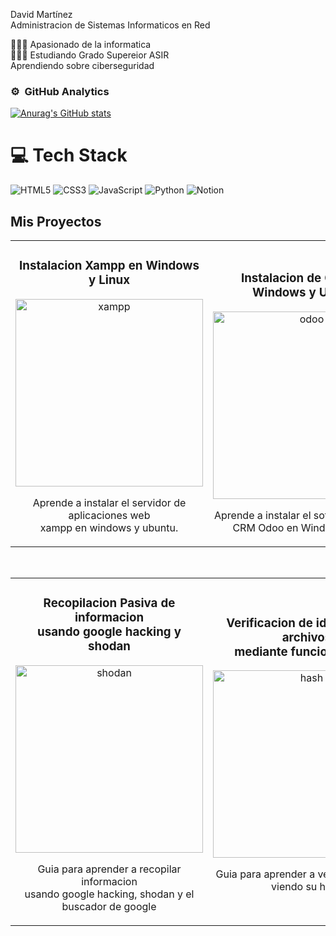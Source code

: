 David Martínez<br/> 
Administracion de Sistemas Informaticos en Red

👩🏻‍💻 Apasionado de la informatica<br/>
👩🏻‍🎓 Estudiando Grado Supereior ASIR<br/>
Aprendiendo sobre ciberseguridad<br/>

### ⚙️ &nbsp;GitHub Analytics
[![Anurag's GitHub stats](https://github-readme-stats.vercel.app/api?username=Davidmartinez22)](https://github.com/anuraghazra/github-readme-stats)<br/>

# 💻 Tech Stack
<!-- Badges from https://github.com/Ileriayo/markdown-badges -->
![HTML5](https://img.shields.io/badge/html5-%23E34F26.svg?style=for-the-badge&logo=html5&logoColor=white)
![CSS3](https://img.shields.io/badge/css3-%231572B6.svg?style=for-the-badge&logo=css3&logoColor=white)
![JavaScript](https://img.shields.io/badge/javascript-%23323330.svg?style=for-the-badge&logo=javascript&logoColor=%23F7DF1E)
![Python](https://img.shields.io/badge/python-3670A0?style=for-the-badge&logo=python&logoColor=ffdd54)
![Notion](https://img.shields.io/badge/Notion-%23000000.svg?style=for-the-badge&logo=notion&logoColor=white)


## Mis Proyectos
<table>
<tr>
<td width="50%">
<h3 align="center">Instalacion Xampp en Windows y Linux</h3>
<div align="center">
<a href="https://github.com/Davidmartinez22/IAW/blob/main/UT1/T3/David_Martinez_Martinez_IAW_UT0_T3.pdf" target="_blank"><img src="https://encrypted-tbn0.gstatic.com/images?q=tbn:ANd9GcSycxcFfXt7-FC6KEeLi8Y1sVD-kCE4YPY-zA&s" width="300" alt="xampp"></a>
<p>Aprende a instalar el servidor de aplicaciones web <br> xampp en windows y ubuntu.</p>
</div>

<td width="50%">  <br>
<h3 align="center">Instalacion de Odoo en Windows y Ubuntu</h3>
<div align="center">                                       
<a href="https://github.com/Davidmartinez22/IAW/blob/main/UT2/T0/David_Martinez_Martinez_IAW_UT1_T0.pdf" target="_blank"><img src="https://encrypted-tbn0.gstatic.com/images?q=tbn:ANd9GcQn9Vd90I7dIDq0jfIoj6QE1mxMcF_sLfeGeQ&s" width="300" alt="odoo"></a>
<p>Aprende a instalar el software de ERP y <br> CRM Odoo en Windows y Linux</p>
</div>                                                             
</table>                                                                                 
</div>
<br>

<table>
<tr>
<td width="50%">
<h3 align="center">Recopilacion Pasiva de informacion<br> usando google hacking y shodan</h3>
<div align="center">
<a href="https://github.com/Davidmartinez22/SAD/blob/main/UT2/T0/David_Martinez_Martinez_SAD_UT2_T0.pdf" target="_blank"><img src="https://netcloudengineering.com/wp-content/uploads/2019/04/shodan-seguridad-internet.jpg" width="300" alt="shodan"></a>
<p>Guia para aprender a recopilar informacion <br> usando google hacking, shodan y el buscador de google</p>
</div>
                                                                                      
</td>       

<td width="50%">
<h3 align="center">Verificacion de identidad de archivos<br> mediante funciones hash</h3>
<div align="center">
<a href="https://github.com/Davidmartinez22/SAD/blob/main/UT3/T0/David_Martinez_Martinez_SAD_UT3_T0.pdf" target="_blank"><img src="https://media.kasperskydaily.com/wp-content/uploads/sites/87/2014/04/05212201/hash.jpg" width="300" alt="hash"></a>
<p>Guia para aprender a verificar ficheros<br>viendo su hash</p>
</div>
                                                                                      
</td>  
</table>                                                                                 
</div>